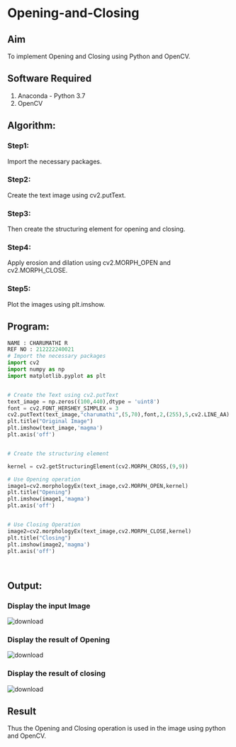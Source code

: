 # Opening-and-Closing

## Aim
To implement Opening and Closing using Python and OpenCV.

## Software Required
1. Anaconda - Python 3.7
2. OpenCV
## Algorithm:
### Step1:
Import the necessary packages.


### Step2:
Create the text image using cv2.putText.

### Step3:
Then create the structuring element for opening and closing.

### Step4:
Apply erosion and dilation using cv2.MORPH_OPEN and cv2.MORPH_CLOSE.

### Step5:

Plot the images using plt.imshow.
 
## Program:

``` Python
NAME : CHARUMATHI R
REF NO : 212222240021
# Import the necessary packages
import cv2
import numpy as np
import matplotlib.pyplot as plt


# Create the Text using cv2.putText
text_image = np.zeros((100,440),dtype = 'uint8')
font = cv2.FONT_HERSHEY_SIMPLEX = 3
cv2.putText(text_image,"charumathi",(5,70),font,2,(255),5,cv2.LINE_AA)
plt.title("Original Image")
plt.imshow(text_image,'magma')
plt.axis('off')


# Create the structuring element

kernel = cv2.getStructuringElement(cv2.MORPH_CROSS,(9,9))

# Use Opening operation
image1=cv2.morphologyEx(text_image,cv2.MORPH_OPEN,kernel)
plt.title("Opening")
plt.imshow(image1,'magma')
plt.axis('off')


# Use Closing Operation
image2=cv2.morphologyEx(text_image,cv2.MORPH_CLOSE,kernel)
plt.title("Closing")
plt.imshow(image2,'magma')
plt.axis('off')




```
## Output:

### Display the input Image
![download](https://github.com/charumathiramesh/Opening-and-Closing/assets/120204455/632aee10-bd86-42c5-9792-0b1d50928fc6)


### Display the result of Opening

![download](https://github.com/charumathiramesh/Opening-and-Closing/assets/120204455/8d227609-c11d-449b-8c73-ba1176910b49)

### Display the result of closing
![download](https://github.com/charumathiramesh/Opening-and-Closing/assets/120204455/35af372c-6d12-4506-a113-cf56d402ea1b)


## Result
Thus the Opening and Closing operation is used in the image using python and OpenCV.
